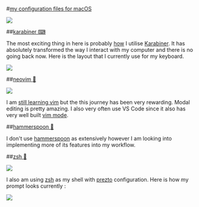 #[my configuration files for macOS](https://my.mindnode.com/RtzZgV6UUoBuyJeHykxa5sEAqpJpuptfunbGG8u4)

![](http://i.imgur.com/4AmT98a.png)

##[karabiner ⌨](https://my.mindnode.com/aGPrpzjuxth5dqytYpTzts9PZWKMFydgGt1Sjddz)

The most exciting thing in here is probably [how](https://my.mindnode.com/VvyDG2X6u54FMSC5EExRGzozqyHqUG5gVM45QP9p) I utilise [Karabiner](https://pqrs.org/osx/karabiner/). It has absolutely transformed the way I interact with my computer and there is no going back now. Here is the layout that I currently use for my keyboard.

![](http://i.imgur.com/uwUVhm0.jpg)


##[neovim 🌻](https://my.mindnode.com/QKK41ixhzhCk64Bss2xsvAssL7j79HDKdY1TsNd5)

![](http://i.imgur.com/NV4d8B9.png)

I am [still learning vim](https://my.mindnode.com/dsyhczzfLsBAG4EpFt5TZnBYWAD9mfc9ms7nPMCz) but the this journey has been very rewarding. Modal editing is pretty amazing. I also very often use VS Code since it also has very well built [vim mode](https://github.com/VSCodeVim/Vim).

##[hammerspoon 🔨](https://github.com/nikitavoloboev/dotfiles/tree/master/hammerspoon)

I don't use [hammerspoon](http://www.hammerspoon.org/) as extensively however I am looking into implementing more of its features into my workflow.


##[zsh 🐚](https://my.mindnode.com/jGwmewTqeqrXyRkupzgqqVD2zC7yTczxwgw5QTCq)

![](http://i.imgur.com/y7Tzxbb.jpg)

I also am using [zsh](http://www.zsh.org) as my shell with [prezto](https://github.com/sorin-ionescu/prezto) configuration. Here is how my prompt looks currently : 

![](https://i.imgur.com/iLAX5P6.png)



